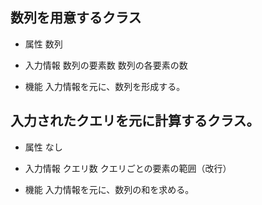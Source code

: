 ## 数列を用意するクラス

* 属性
数列

* 入力情報
数列の要素数
数列の各要素の数

* 機能
入力情報を元に、数列を形成する。


## 入力されたクエリを元に計算するクラス。
* 属性
なし

* 入力情報
クエリ数
クエリごとの要素の範囲（改行）

* 機能
入力情報を元に、数列の和を求める。